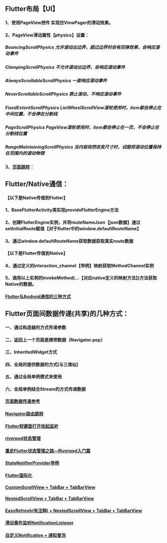 ## Flutter布局【UI】
#### 1、使用PageView控件 实现仿ViewPager的滑动效果。
#### 2、PageView滑动属性【physics】设置：   
#####       BouncingScrollPhysics	允许滚动出边界，超过边界时会有回弹效果，会响应滚动事件
#####       ClampingScrollPhysics	不允许滚动出边界，会响应滚动事件
#####       AlwaysScrollableScrollPhysics	一直响应滚动事件
#####       NeverScrollableScrollPhysics	禁止滚动，不响应滚动事件
#####       FixedExtentScrollPhysics	ListWheelScrollView滚轮使用时，item都会停止在中间位置，不会停在分割线
#####       PageScrollPhysics	PageView滚轮使用时，item都会停止在一页，不会停止在分割线位置
#####       RangeMaintainingScrollPhysics	当内容突然改变尺寸时，试图将滚动位置保持在范围内的滚动物理

#### 3、[页面跳转](https://flutter.cn/docs/development/ui/navigation)：

## Flutter/Native通信：
#### 【以下是Native传值到Flutter】
#### 1、BaseFlutterActivity类实现provideFlutterEngine方法
#### 2、创建FlutterEngine实例，并将routeNameJson【json数据】通过setInitialRoute赋值【对于flutter中的window.defaultRouteName】
#### 3、通过window.defaultRouteName获取数据获取真实route数据
#### 【以下是Flutter传值到Native】
#### 4、通过定义的interaction_channel【举例】映射获取MethodChannel实例
#### 5、调用以上实例的invokeMethod(...【对应native定义的映射方法】)方法获取Native的数据。
#### [Flutter与Android通信的三种方式](https://www.jianshu.com/p/331cf2742cc6)


## Flutter页面间数据传递(共享)的几种方式：
#### 一、通过构造器的方式传递参数
#### 二、返回上一个页面是携带数据（Navigator.pop）
#### 三、InheritedWidget方式
#### 四、全局的提供数据的方式[与三类似]
#### 五、通过全局单例模式来使用
#### 六、全局单例结合Stream的方式传递数据
#### [页面数据传递参考](https://segmentfault.com/a/1190000020007938)


#### [Navigator路由跳转](https://www.cnblogs.com/mingfeng002/category/1578213.html)

#### [Flutter软键盘打开收起监听](https://pub.dev/packages/flutter_keyboard_visibility)


#### [riverpod状态管理](https://pub.dev/packages/flutter_riverpod)
#### [重走Flutter状态管理之路—Riverpod入门篇](https://cloud.tencent.com/developer/article/2004658)
#### [StateNotifierProvider举例](https://github.com/zhongyao/flutter_app/blob/master/lib/page/riverpod_page3.dart)

#### [Flutter国际化](https://www.jianshu.com/p/dd7862e8ae66)

#### [CustomScrollView + TabBar + TabBarView](https://github.com/zhongyao/flutter_app/blob/master/lib/page/widget/custom_scroll_view_widget.dart)
#### [NestedScrollView + TabBar + TabBarView](https://github.com/zhongyao/flutter_app/blob/master/lib/page/widget/nested_scroll_view_widget.dart)
#### [EasyRefresh(有注释) + NestedScrollView + TabBar + TabBarView](https://github.com/zhongyao/flutter_app/blob/master/lib/page/widget/refresh_nested_scroll_view_widget.dart)

#### [滑动事件监听NotificationListener](https://github.com/zhongyao/flutter_app/blob/master/lib/page/notification_page.dart)
#### [自定义Notification + 通知冒泡](https://github.com/zhongyao/flutter_app/blob/master/lib/page/notification_page2.dart)